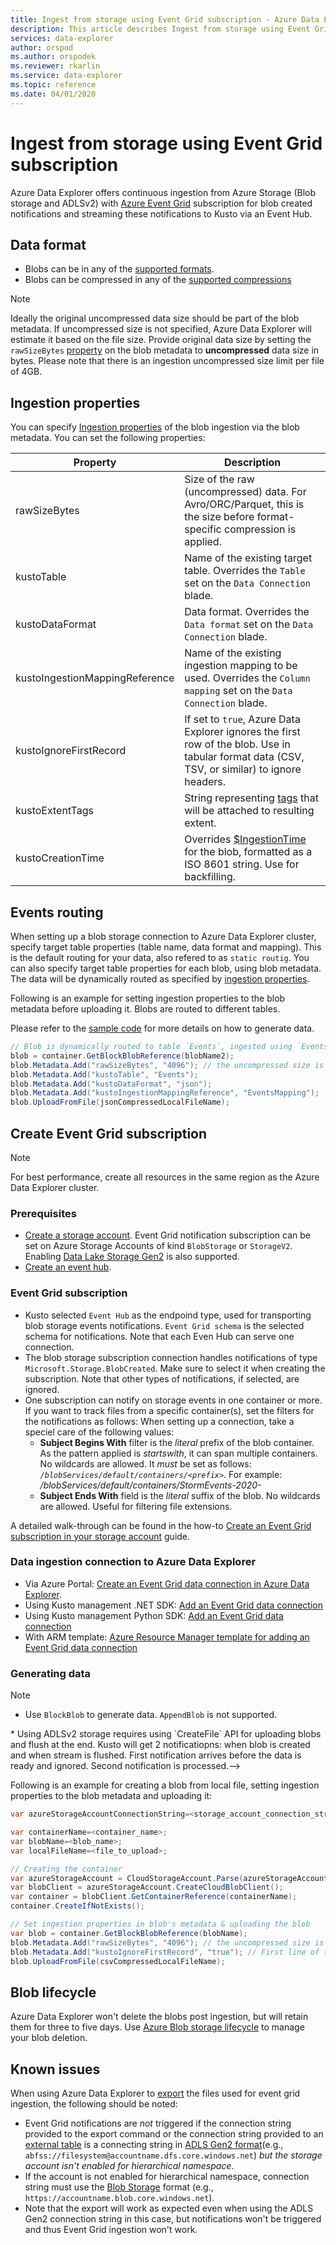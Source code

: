 ```yaml
---
title: Ingest from storage using Event Grid subscription - Azure Data Explorer | Microsoft Docs
description: This article describes Ingest from storage using Event Grid subscription in Azure Data Explorer.
services: data-explorer
author: orspod
ms.author: orspodek
ms.reviewer: rkarlin
ms.service: data-explorer
ms.topic: reference
ms.date: 04/01/2020
---
```

# Ingest from storage using Event Grid subscription

Azure Data Explorer offers continuous ingestion from Azure Storage (Blob storage and ADLSv2) with [Azure Event Grid](https://docs.microsoft.com/azure/event-grid/overview) subscription for blob created notifications and streaming these notifications to Kusto via an Event Hub.

## Data format

* Blobs can be in any of the [supported formats](../../../ingestion-supported-formats.md).
* Blobs can be compressed in any of the [supported compressions](../../../ingestion-supported-formats.md#supported-data-compression-formats)

> [!NOTE]
> Ideally the original uncompressed data size should be part of the blob metadata.
> If uncompressed size is not specified, Azure Data Explorer will estimate it based on the file size. 
> Provide original data size by setting the `rawSizeBytes` [property](#ingestion-properties) on the blob metadata to **uncompressed** data size in bytes.
> Please note that there is an ingestion uncompressed size limit per file of 4GB.

## Ingestion properties

You can specify [Ingestion properties](../../../ingestion-properties.md) of the blob ingestion via the blob metadata.
You can set the following properties:

|Property | Description|
|---|---|
| rawSizeBytes | Size of the raw (uncompressed) data. For Avro/ORC/Parquet, this is the size before format-specific compression is applied.|
| kustoTable |  Name of the existing target table. Overrides the `Table` set on the `Data Connection` blade. |
| kustoDataFormat |  Data format. Overrides the `Data format` set on the `Data Connection` blade. |
| kustoIngestionMappingReference |  Name of the existing ingestion mapping to be used. Overrides the `Column mapping` set on the `Data Connection` blade.|
| kustoIgnoreFirstRecord | If set to `true`, Azure Data Explorer ignores the first row of the blob. Use in tabular format data (CSV, TSV, or similar) to ignore headers. |
| kustoExtentTags | String representing [tags](../extents-overview.md#extent-tagging) that will be attached to resulting extent. |
| kustoCreationTime |  Overrides [$IngestionTime](../../query/ingestiontimefunction.md?pivots=azuredataexplorer) for the blob, formatted as a ISO 8601 string. Use for backfilling. |

## Events routing

When setting up a blob storage connection to Azure Data Explorer cluster, specify target table properties (table name, data format and mapping). This is the default routing for your data, also refered to as `static routig`.
You can also specify target table properties for each blob, using blob metadata. The data will be dynamically routed as specified by [ingestion properties](#ingestion-properties).

Following is an example for setting ingestion properties to the blob metadata before uploading it. 
Blobs are routed to different tables.

Please refer to the [sample code](#generating-data) for more details on how to generate data.

 ```csharp
// Blob is dynamically routed to table `Events`, ingested using `EventsMapping` data mapping
blob = container.GetBlockBlobReference(blobName2);
blob.Metadata.Add("rawSizeBytes", "4096‬"); // the uncompressed size is 4096 bytes
blob.Metadata.Add("kustoTable", "Events");
blob.Metadata.Add("kustoDataFormat", "json");
blob.Metadata.Add("kustoIngestionMappingReference", "EventsMapping");
blob.UploadFromFile(jsonCompressedLocalFileName);
```

## Create Event Grid subscription

> [!Note]
> For best performance, create all resources in the same region as the Azure Data Explorer cluster.

### Prerequisites

* [Create a storage account](https://docs.microsoft.com/azure/storage/common/storage-quickstart-create-account). 
  Event Grid notification subscription can be set on Azure Storage Accounts of kind `BlobStorage` or `StorageV2`. 
  Enabling [Data Lake Storage Gen2](https://docs.microsoft.com/azure/storage/blobs/data-lake-storage-introduction) is also supported.
* [Create an event hub](https://docs.microsoft.com/azure/event-hubs/event-hubs-create).

### Event Grid subscription

* Kusto selected `Event Hub` as the endpoind type, used for transporting blob storage events notifications. `Event Grid schema` is the selected schema for notifications. Note that each Even Hub can serve one connection.
* The blob storage subscription connection handles notifications of type `Microsoft.Storage.BlobCreated`. Make sure to select it when creating the subscription. Note that other types of notifications, if selected, are ignored.
* One subscription can notify on storage events in one container or more. If you want to track files from a specific container(s), set the filters for the notifications as follows:
When setting up a connection, take a speciel care of the following values: 
   * **Subject Begins With** filter is the *literal* prefix of the blob container. As the pattern applied is *startswith*, it can span multiple containers. No wildcards are allowed.
     It *must* be set as follows: *`/blobServices/default/containers/<prefix>`*. For example: */blobServices/default/containers/StormEvents-2020-*
   * **Subject Ends With** field is the *literal* suffix of the blob. No wildcards are allowed. Useful for filtering file extensions.

A detailed walk-through can be found in the how-to [Create an Event Grid subscription in your storage account](../../../ingest-data-event-grid.md#create-an-event-grid-subscription-in-your-storage-account) guide.

### Data ingestion connection to Azure Data Explorer

* Via Azure Portal: [Create an Event Grid data connection in Azure Data Explorer](../../../ingest-data-event-grid.md#create-an-event-grid-data-connection-in-azure-data-explorer).
* Using Kusto management .NET SDK: [Add an Event Grid data connection](../../../data-connection-event-grid-csharp.md#add-an-event-grid-data-connection)
* Using Kusto management Python SDK: [Add an Event Grid data connection](../../../data-connection-event-grid-python.md#add-an-event-grid-data-connection)
* With ARM template: [Azure Resource Manager template for adding an Event Grid data connection](../../../data-connection-event-grid-resource-manager.md#azure-resource-manager-template-for-adding-an-event-grid-data-connection)

### Generating data

> [!NOTE]
> * Use `BlockBlob` to generate data. `AppendBlob` is not supported.
<!--> * Using ADLSv2 storage requires using `CreateFile` API for uploading blobs and flush at the end. 
    Kusto will get 2 notificatiopns: when blob is created and when stream is flushed. First notification arrives before the data is ready and ignored. Second notification is processed.-->

Following is an example for creating a blob from local file, setting ingestion properties to the blob metadata and uploading it:

 ```csharp
 var azureStorageAccountConnectionString=<storage_account_connection_string>;

var containerName=<container_name>;
var blobName=<blob_name>;
var localFileName=<file_to_upload>;

// Creating the container
var azureStorageAccount = CloudStorageAccount.Parse(azureStorageAccountConnectionString);
var blobClient = azureStorageAccount.CreateCloudBlobClient();
var container = blobClient.GetContainerReference(containerName);
container.CreateIfNotExists();

// Set ingestion properties in blob's metadata & uploading the blob
var blob = container.GetBlockBlobReference(blobName);
blob.Metadata.Add("rawSizeBytes", "4096‬"); // the uncompressed size is 4096 bytes
blob.Metadata.Add("kustoIgnoreFirstRecord", "true"); // First line of this csv file are headers
blob.UploadFromFile(csvCompressedLocalFileName);
```

## Blob lifecycle

Azure Data Explorer won't delete the blobs post ingestion, but will retain them for three to five days. Use [Azure Blob storage lifecycle](https://docs.microsoft.com/azure/storage/blobs/storage-lifecycle-management-concepts?tabs=azure-portal) to manage your blob deletion.

## Known issues

When using Azure Data Explorer to [export](../data-export/export-data-to-storage.md) the files used for event grid ingestion, the following should be noted: 
* Event Grid notifications are *not* triggered if the connection string provided to the export command or the connection string provided to an [external table](../data-export/export-data-to-an-external-table.md) is a connecting string in [ADLS Gen2 format](../../api/connection-strings/storage.md#azure-data-lake-store)(e.g., `abfss://filesystem@accountname.dfs.core.windows.net`) *but the storage account isn't enabled for hierarchical namespace*. 
 * If the account is not enabled for hierarchical namespace, connection string must use the [Blob Storage](../../api/connection-strings/storage.md#azure-storage-blob) format (e.g., `https://accountname.blob.core.windows.net`). 
 * Note that the export will work as expected even when using the ADLS Gen2 connection string in this case, but notifications won't be triggered and thus Event Grid ingestion won't work. 